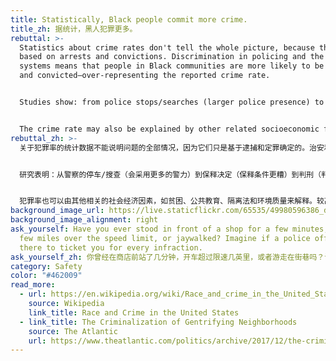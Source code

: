 ```yaml
---
title: Statistically, Black people commit more crime.
title_zh: 据统计，黑人犯罪更多。
rebuttal: >-
  Statistics about crime rates don't tell the whole picture, because they are
  based on arrests and convictions. Discrimination in policing and the justice
  systems means that people in Black communities are more likely to be arrested
  and convicted—over-representing the reported crime rate.


  Studies show: from police stops/searches (larger police presence) to bail decisions (worse terms for bail) to sentencing (harsher sentences), people in Black or gentrifying neighborhoods are policed more heavily. When you go looking for more crime, more crime is found—often low-level, non-violent misdemeanors.


  The crime rate may also be explained by other related socioeconomic factors, like poverty, public education, segregation laws, and environmental quality. A higher crime rate only highlights the systemic and pervasive nature of the discrimination.
rebuttal_zh: >-
  关于犯罪率的统计数据不能说明问题的全部情况，因为它们只是基于逮捕和定罪确定的。治安和司法系统方面的歧视意味着黑人社区的人们更有可能被逮捕和定罪，这超出了所报告犯罪率的范畴。


  研究表明：从警察的停车/搜查（会采用更多的警力）到保释决定（保释条件更糟）到判刑（判刑更严厉），黑人或底层社区的人们受到的警力对待更加严厉。如果你去了解更多的犯罪详情，更多的犯罪案例，你会发现这些往往是低程度的、非暴力的轻罪。


  犯罪率也可以由其他相关的社会经济因素，如贫困、公共教育、隔离法和环境质量来解释。较高的犯罪率只是更突出了歧视的系统性和普遍性。
background_image_url: https://live.staticflickr.com/65535/49980596386_dffc228dd5_b.jpg
background_image_alignment: right
ask_yourself: Have you ever stood in front of a shop for a few minutes, driven a
  few miles over the speed limit, or jaywalked? Imagine if a police officer was
  there to ticket you for every infraction.
ask_yourself_zh: 你曾经在商店前站了几分钟，开车超过限速几英里，或者游走在街巷吗？试想一下，如果一个警察在那里针对你的每一个轻微的违规行为都开出罚单。
category: Safety
color: "#462009"
read_more:
  - url: https://en.wikipedia.org/wiki/Race_and_crime_in_the_United_States
    source: Wikipedia
    link_title: Race and Crime in the United States
  - link_title: The Criminalization of Gentrifying Neighborhoods
    source: The Atlantic
    url: https://www.theatlantic.com/politics/archive/2017/12/the-criminalization-of-gentrifying-neighborhoods/548837/
---
```

